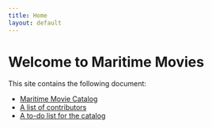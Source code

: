 ```yaml
---
title: Home
layout: default
---
```


# Welcome to Maritime Movies

This site contains the following document:

- [Maritime Movie Catalog](docs/maritime_movies.md)
- [A list of contributors](/docs/contributors.md)
- [A to-do list for the catalog](/docs/to-do_list.md)
